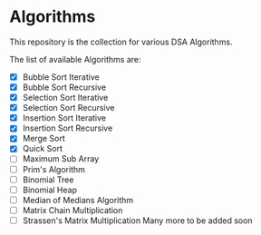 # Algorithms

This repository is the collection for various DSA Algorithms.

The list of available Algorithms are:
- [x] Bubble Sort Iterative
- [x] Bubble Sort Recursive
- [x] Selection Sort Iterative
- [x] Selection Sort Recursive
- [x] Insertion Sort Iterative
- [x] Insertion Sort Recursive
- [x] Merge Sort
- [x] Quick Sort
- [ ] Maximum Sub Array
- [ ] Prim's Algorithm
- [ ] Binomial Tree
- [ ] Binomial Heap
- [ ] Median of Medians Algorithm
- [ ] Matrix Chain Multiplication
- [ ] Strassen's Matrix Multiplication
Many more to be added soon
